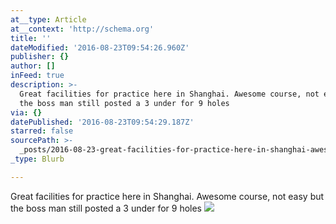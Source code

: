 ```yaml
---
at__type: Article
at__context: 'http://schema.org'
title: ''
dateModified: '2016-08-23T09:54:26.960Z'
publisher: {}
author: []
inFeed: true
description: >-
  Great facilities for practice here in Shanghai. Awesome course, not easy but
  the boss man still posted a 3 under for 9 holes
via: {}
datePublished: '2016-08-23T09:54:29.187Z'
starred: false
sourcePath: >-
  _posts/2016-08-23-great-facilities-for-practice-here-in-shanghai-awesome-cour.md
_type: Blurb

---
```

Great facilities for practice here in Shanghai. Awesome course, not easy but the boss man still posted a 3 under for 9 holes
![](https://the-grid-user-content.s3-us-west-2.amazonaws.com/193378aa-3927-4079-a3d6-a49e628a28e0.jpg)
